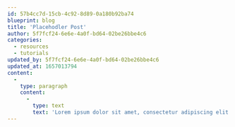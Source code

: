 ```yaml
---
id: 57b4cc7d-15cb-4c92-8d89-0a180b92ba74
blueprint: blog
title: 'Placehodler Post'
author: 5f7fcf24-6e6e-4a0f-bd64-02be26bbe4c6
categories:
  - resources
  - tutorials
updated_by: 5f7fcf24-6e6e-4a0f-bd64-02be26bbe4c6
updated_at: 1657013794
content:
  -
    type: paragraph
    content:
      -
        type: text
        text: 'Lorem ipsum dolor sit amet, consectetur adipiscing elit. Mauris convallis purus mi, nec scelerisque elit luctus in. Nunc et turpis ac magna iaculis tincidunt. Nullam tristique sapien sit amet arcu vehicula, sit amet tempor elit dignissim. Cras sit amet orci eros. Phasellus vel blandit felis. Phasellus mattis tortor in dolor varius sollicitudin. Quisque id justo non enim fringilla varius nec id ex. Quisque venenatis pellentesque quam at faucibus. Duis finibus commodo auctor. Nulla facilisis sapien massa, ac porta magna pretium sed. Aliquam erat volutpat. Nulla quis leo eu eros venenatis laoreet vitae in felis. Cras rhoncus nunc vel magna tincidunt efficitur. Vestibulum ante ipsum primis in faucibus orci luctus et ultrices posuere cubilia curae;Proin blandit, tortor eget maximus faucibus, nisl lorem ultricies ligula, non elementum sem nisl nec augue. Nunc rutrum tellus vestibulum risus rutrum, non porta lorem luctus. Proin varius pulvinar odio, non vulputate tortor blandit nec. Pellentesque eleifend elementum ligula, sit amet luctus tellus vestibulum ut. Nam vel arcu vel nibh pulvinar ultrices sit amet eu dolor. Duis rhoncus luctus urna, pretium luctus nibh hendrerit id. Vivamus erat turpis, lacinia ac ante in, consectetur sagittis quam. Donec iaculis mattis turpis at pharetra. Orci varius natoque penatibus et magnis dis parturient montes, nascetur ridiculus mus. Vivamus et libero vitae magna placerat congue. Praesent ac vulputate purus. Praesent vulputate posuere pellentesque.In hac habitasse platea dictumst. Nullam orci ipsum, egestas sed sodales et, varius quis arcu. Orci varius natoque penatibus et magnis dis parturient montes, nascetur ridiculus mus. Sed porta nisl velit, sit amet tempus mi elementum at. Duis fermentum dignissim est ac tincidunt. Aliquam velit diam, facilisis ac lobortis nec, convallis ultricies arcu. In condimentum ultricies leo sit amet mollis. Mauris eget neque nulla. Phasellus aliquam ac elit ut suscipit. Vestibulum ante ipsum primis in faucibus orci luctus et ultrices posuere cubilia curae; Nam eros eros, porttitor eget quam a, fermentum ullamcorper sem. Vivamus a interdum ex, rhoncus convallis urna.Mauris volutpat lacus odio, a placerat odio imperdiet in. Nulla id hendrerit libero, eget congue velit. Suspendisse sodales massa nec dolor vehicula, at feugiat elit finibus. In ut vulputate mauris. Suspendisse vel nunc id orci condimentum imperdiet. Praesent sit amet ipsum eget leo egestas iaculis. Vestibulum sed tempus risus. Aliquam id malesuada eros.Cras commodo ante nec sapien blandit fringilla. Proin tincidunt tempus arcu in venenatis. Vestibulum sollicitudin vel eros eu pulvinar. Mauris eget ipsum quis sem gravida elementum. Nulla facilisi. Nunc porta mattis lorem id commodo. Duis vitae aliquam ipsum. Donec facilisis pulvinar nisi, nec ullamcorper lacus sollicitudin eget. Etiam laoreet dictum magna, vitae cursus ipsum ultricies sed. Vestibulum imperdiet urna efficitur, ultricies erat eget, ultrices turpis. In pretium velit et leo fringilla auctor vitae ut mauris. Duis a auctor metus, quis varius elit.'
---
```

